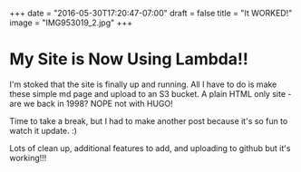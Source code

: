 +++
date = "2016-05-30T17:20:47-07:00"
draft = false
title = "It WORKED!"
image = "IMG953019_2.jpg"
+++

# My Site is Now Using Lambda!!

I'm stoked that the site is finally up and running. All I have to do is make these simple md page and upload to an S3 bucket. A plain HTML only site - are we back in 1998? NOPE not with HUGO!

Time to take a break, but I had to make another post because it's so fun to watch it update. :)

Lots of clean up, additional features to add, and uploading to github but it's working!!!